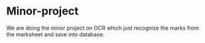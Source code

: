 # Minor-project
We are doing the minor project on OCR which just recognize the marks from the marksheet and save into database.
